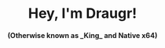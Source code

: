 <div>
<h1 align="center">Hey, I'm Draugr!</h1>
<h4 align="center">(Otherwise known as _King_ and Native x64)</h4>
</div>

<!--
**Draugr-official/Draugr-official** is a ✨ _special_ ✨ repository because its `README.md` (this file) appears on your GitHub profile.

Here are some ideas to get you started:

- 🔭 I’m currently working on ...
- 🌱 I’m currently learning ...
- 👯 I’m looking to collaborate on ...
- 🤔 I’m looking for help with ...
- 💬 Ask me about ...
- 📫 How to reach me: ...
- 😄 Pronouns: ...
- ⚡ Fun fact: ...
-->
